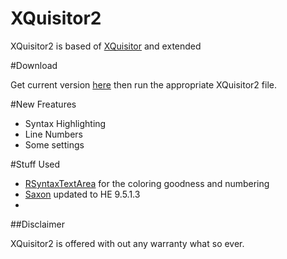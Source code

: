 XQuisitor2
=========

XQuisitor2 is based of [XQuisitor](http://www.cafeconleche.org/xquisitor/) and extended

#Download

Get current version [here](https://github.com/victorhaggqvist/xquisitor/archive/master.zip) then run the appropriate XQuisitor2 file.

#New Freatures

- Syntax Highlighting
- Line Numbers
- Some settings

#Stuff Used

- [RSyntaxTextArea](https://github.com/bobbylight/RSyntaxTextArea) for the coloring goodness and numbering
- [Saxon](http://sourceforge.net/projects/saxon) updated to HE 9.5.1.3
- 

##Disclaimer

XQuisitor2 is offered with out any warranty what so ever.
